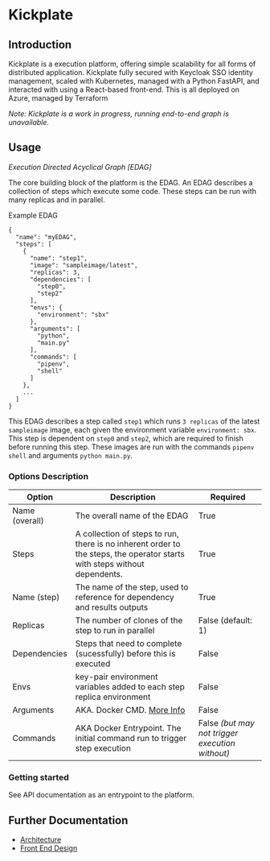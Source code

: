 # Kickplate
## Introduction
Kickplate is a execution platform, offering simple scalability for all forms of distributed application. Kickplate fully secured with Keycloak SSO identity management, scaled with Kubernetes, managed with a Python FastAPI, and interacted with using a React-based front-end. This is all deployed on Azure, managed by Terraform

<i>Note: Kickplate is a work in progress, running end-to-end graph is unavailable.</i>

## Usage
*Execution Directed Acyclical Graph [EDAG]*

The core building block of the platform is the EDAG. An EDAG describes a collection of steps which execute some code. These steps can be run with many replicas and in parallel.

Example EDAG
```
{
  "name": "myEDAG",
  "steps": [
    {
      "name": "step1",
      "image": "sampleimage/latest",
      "replicas": 3,
      "dependencies": [
        "step0",
        "step2"
      ],
      "envs": {
        "environment": "sbx"
      },
      "arguments": [
        "python",
        "main.py"
      ],
      "commands": [
        "pipenv",
        "shell"
      ]
    },
    ...
  ]
}
```
This EDAG describes a step called `step1` which runs `3 replicas` of the latest `sampleimage` image, each given the environment variable `environment: sbx`. This step is dependent on `step0` and `step2`, which are required to finish before running this step. These images are run with the commands `pipenv shell` and arguments `python main.py`.
### Options Description

| Option | Description | Required |
|----|----| --- |
| Name (overall)| The overall name of the EDAG | True
| Steps | A collection of steps to run, there is no inherent order to the steps, the operator starts with steps without dependents. | True
| Name (step) | The name of the step, used to reference for dependency and results outputs| True
| Replicas | The number of clones of the step to run in parallel | False (default: 1)
| Dependencies | Steps that need to complete (sucessfully) before this is executed | False |
| Envs | key-pair environment variables added to each step replica environment | False |
| Arguments | AKA. Docker CMD. [More Info](https://kubernetes.io/docs/tasks/inject-data-application/define-command-argument-container/) | False |
| Commands | AKA Docker Entrypoint. The initial command run to trigger step execution | False *(but may not trigger execution without)*  |

### Getting started
See API documentation as an entrypoint to the platform.

## Further Documentation
- [Architecture]("./docs/architecture.md)
- [Front End Design]("./docs/dashboard-design.md")
